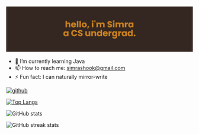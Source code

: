 ![](https://github.com/simrasheikh/simrasheikh/blob/438af7abac53c602adf5b5be06bf801a5c88994c/banner%20(1)2.png)


- 🌱 I’m currently learning Java 
- 📫 How to reach me: simrashook@gmail.com 
- ⚡ Fun fact: I can naturally mirror-write 


[<img src='https://cdn.jsdelivr.net/npm/simple-icons@3.0.1/icons/github.svg' alt='github' height='40'>](https://github.com/simrasheikh)  

[![Top Langs](https://github-readme-stats.vercel.app/api/top-langs/?username=simrasheikh)](https://github.com/anuraghazra/github-readme-stats)

![GitHub stats](https://github-readme-stats.vercel.app/api?username=simrasheikh&show_icons=true)  

![GitHub streak stats](https://streak-stats.demolab.com/?user=simrasheikh)
